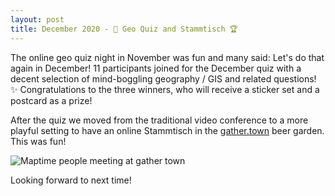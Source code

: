 ```yaml
---
layout: post
title: December 2020 - 🏅 Geo Quiz and Stammtisch 🏆
---
```


The online geo quiz night in November was fun and many said: Let's do that again in December! 11 participants joined for the December quiz with a decent selection of mind-boggling geography / GIS and related questions! ✨ Congratulations to the three winners, who will receive a sticker set and a postcard as a prize!


After the quiz we moved from the traditional video conference to a more playful setting to have an online Stammtisch in the [gather.town](https://gather.town/) beer garden. This was fun!


![Maptime people meeting at gather town]({{site.baseurl}}/img/2020-12-17_gathertown.jpeg)


Looking forward to next time!
